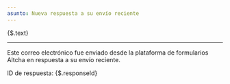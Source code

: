 ```yaml
---
asunto: Nueva respuesta a su envío reciente
---
```


{$.text}

---

Este correo electrónico fue enviado desde la plataforma de formularios Altcha en respuesta a su envío reciente.

ID de respuesta: {$.responseId}
